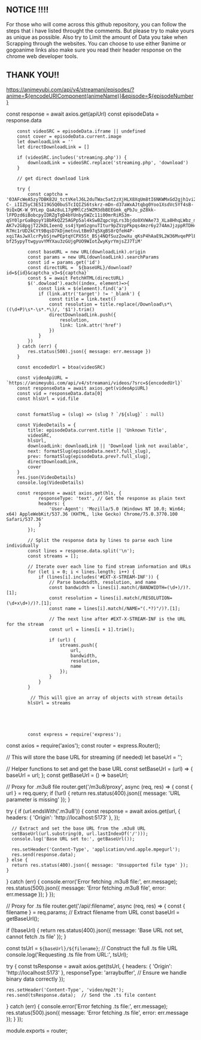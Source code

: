 ## NOTICE !!!!

For those who will come across this github repository, you can follow the steps that i have listed throught the comments. But please try to make yours as unique as possible. Also try to Limit the amount of Data you take when Scrapping through the websites. You can choose to use either 9anime or gogoanime links also make sure you read their header response on the chrome web developer tools.

## THANK YOU!!

https://animeyubi.com/api/v4/streamani/episodes/?anime=${encodeURIComponent(animeName)}&episode=${episodeNumber}

const response = await axios.get(apiUrl)
        const episodeData = response.data

        const videoSRC = episodeData.iframe || undefined
        const cover = episodeData.current.image
        let downloadLink = ''
        let directDownloadLink = []

        if (videoSRC.includes('streaming.php')) {
            downloadLink = videoSRC.replace('streaming.php', 'download')
        }

        // get direct download link

        try {
            const captcha = '03AFcWeA5zy7DBK82U_tctVKelJ6L2duTWac5at2zXjHLX8XqUm8tI6NKWMxGd2gjh1vi2hnEyRhVgbMhdb9WjexRsJkxTt-C-_iIIZ5yC3E5I19G5Q0buSTcIQIZS6tskrz-mDn-d37aWxAJtqbg0Yoo1XsdVc5Yf4sB-9iQxQK-W_9YLep_QaAz8uL17gMMlCz5WZM3dbBEEGmk_qPbJu_pZ8kk-lFPDzd6iBobcpyIDRZgTgD4bYUnby5WZc11i00mrRiRS3m-qSY0lprGaBqoyY1BbRkQZ25AGPp5al4kSwBZqpcVgLrs3bjdo8XVWAe73_XLa8HhqLWbz_m5Ebyl5F9awwL7w4qikGj-AK7v2G8pgjT22kDLIeenQ_ss4jYpmSzgnuTItur9pZVzpPkpqs4mzr6y274AmJjzppRTDH4VFtta_E02-R7Hc1rUD2kCYt9BqsD7kDjmetnvLtBm97q5XgBS8rQfeH4P-xqiTAsJwXlcrPybSjnwPEptqYCPX5St_BSj4NQfSuzZowXu_qKsP4hAaE9L2W36MvqePPlEm6LChBT3tnqUwcEYNe5k7lkAAbunxx8q_X5Q3iEdcFqt9_0GWHebRBd5abEbjbmoqqCoQeZt7AUvkXCRfBDne-bf25ypyTtwgyuvYMYXau3zGUjgPUO9WIotZwyKyrYmjsZJ7TiM'

            const baseURL = new URL(downloadLink).origin
            const params = new URL(downloadLink).searchParams
            const id = params.get('id')
            const directURL = `${baseURL}/download?id=${id}&captcha_v3=${captcha}`
            const $ = await FetchHTML(directURL)
            $('.dowload').each((index, element)=>{
                const link = $(element).find('a')
                if (link.attr('target') != '_blank') {
                    const title = link.text()
                    const resolution = title.replace(/Download\s*\((\d+P)\s*-\s*.*\)/, '$1').trim()
                    directDownloadLink.push({ 
                        resolution, 
                        link: link.attr('href') 
                    })
                }
            })
        } catch (err) {
            res.status(500).json({ message: err.message })
        }

        const encodedUrl = btoa(videoSRC)

        const videoApiURL = `https://animeyubi.com/api/v4/streamani/videos/?src=${encodedUrl}`
        const responseData = await axios.get(videoApiURL)
        const vid = responseData.data[0]
        const hlsUrl = vid.file

        
        const formatSlug = (slug) => (slug ? `/${slug}` : null)

        const VideoDetails = {
            title: episodeData.current.title || 'Unknown Title',
            videoSRC,
            hlsUrl,
            downloadLink: downloadLink || 'Download link not available',
            next: formatSlug(episodeData.next?.full_slug),
            prev: formatSlug(episodeData.prev?.full_slug),
            directDownloadLink,
            cover
        }
        res.json(VideoDetails)
        console.log(VideoDetails)

        const response = await axios.get(hls, {
                responseType: 'text', // Get the response as plain text
                headers: {
                    'User-Agent': 'Mozilla/5.0 (Windows NT 10.0; Win64; x64) AppleWebKit/537.36 (KHTML, like Gecko) Chrome/75.0.3770.100 Safari/537.36'
                }
            });
            
            // Split the response data by lines to parse each line individually
            const lines = response.data.split('\n');
            const streams = [];
            
            // Iterate over each line to find stream information and URLs
            for (let i = 0; i < lines.length; i++) {
                if (lines[i].includes('#EXT-X-STREAM-INF')) {
                    // Parse bandwidth, resolution, and name
                    const bandwidth = lines[i].match(/BANDWIDTH=(\d+)/)?.[1];
                    const resolution = lines[i].match(/RESOLUTION=(\d+x\d+)/)?.[1];
                    const name = lines[i].match(/NAME="(.*?)"/)?.[1];
                    
                    // The next line after #EXT-X-STREAM-INF is the URL for the stream
                    const url = lines[i + 1].trim();
                    
                    if (url) {
                        streams.push({
                            url,
                            bandwidth,
                            resolution,
                            name
                        });
                    }
                }
            }
            
             // This will give an array of objects with stream details
            hlsUrl = streams





            const express = require('express');
const axios = require('axios');
const router = express.Router();

// This will store the base URL for streaming (if needed)
let baseUrl = '';

// Helper functions to set and get the base URL
const setBaseUrl = (url) => {
  baseUrl = url;
};
const getBaseUrl = () => baseUrl;

// Proxy for .m3u8 file
router.get('/m3u8/proxy', async (req, res) => {
  const { url } = req.query;
  if (!url) {
    return res.status(400).json({ message: 'URL parameter is missing' });
  }

  try {
    if (url.endsWith('.m3u8')) {
      const response = await axios.get(url, {
        headers: { 'Origin': 'http://localhost:5173' },
      });

      // Extract and set the base URL from the .m3u8 URL
      setBaseUrl(url.substring(0, url.lastIndexOf('/')));
      console.log('Base URL set to:', getBaseUrl());

      res.setHeader('Content-Type', 'application/vnd.apple.mpegurl');
      res.send(response.data);
    } else {
      return res.status(400).json({ message: 'Unsupported file type' });
    }
  } catch (err) {
    console.error('Error fetching .m3u8 file:', err.message);
    res.status(500).json({ message: 'Error fetching .m3u8 file', error: err.message });
  }
});

// Proxy for .ts file
router.get('/api/:filename', async (req, res) => {
  const { filename } = req.params;  // Extract filename from URL
  const baseUrl = getBaseUrl();

  if (!baseUrl) {
    return res.status(400).json({ message: 'Base URL not set, cannot fetch .ts file' });
  }

  const tsUrl = `${baseUrl}/${filename}`;  // Construct the full .ts file URL
  console.log('Requesting .ts file from URL:', tsUrl);

  try {
    const tsResponse = await axios.get(tsUrl, {
      headers: { 'Origin': 'http://localhost:5173' },
      responseType: 'arraybuffer',  // Ensure we handle binary data correctly
    });

    res.setHeader('Content-Type', 'video/mp2t');
    res.send(tsResponse.data);  // Send the .ts file content
  } catch (err) {
    console.error('Error fetching .ts file:', err.message);
    res.status(500).json({ message: 'Error fetching .ts file', error: err.message });
  }
});

module.exports = router;
